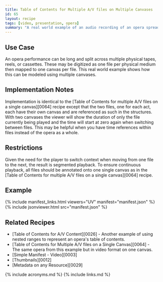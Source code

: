 ```yaml
---
title: Table of Contents for Multiple A/V files on Multiple Canvases
id: 65
layout: recipe
tags: [video, presentation, opera]
summary: "A real world example of an audio recording of an opera spread across multiple canvases."
---
```



## Use Case

An opera performance can be long and split across multiple physical tapes, reels, or cassettes. These may be digitized as one file per physical medium then mapped to one canvas per file. This real world example shows how this can be modeled using multiple canvases.

## Implementation Notes

Implementation is identical to the [Table of Contents for multiple A/V files on a single canvas][0064] recipe except that the two files, one for each act, each have their own canvas and are referenced as such in the structures. With two canvases the viewer will show the duration of only the file currently being played and the time will start at zero again when switching between files. This may be helpful when you have time references within files instead of the opera as a whole.

## Restrictions

Given the need for the player to switch context when moving from one file to the next, the result is segmented playback. To ensure continuous playback, all files should be annotated onto one single canvas as in the [Table of Contents for multiple A/V files on a single canvas][0064] recipe.

## Example

{% include manifest_links.html viewers="UV" manifest="manifest.json" %}
{% include jsonviewer.html src="manifest.json" %}

## Related Recipes

- [Table of Contents for A/V Content][0026] - Another example of using nested ranges to represent an opera's table of contents.
- [Table of Contents for Multiple A/V files on a Single Canvas][0064] - The same opera from this example but in video format on one canvas.
- [Simple Manifest - Video][0003]
- [Thumbnails][0012]
- [Metadata on any Resource][0029]

{% include acronyms.md %}
{% include links.md %}

